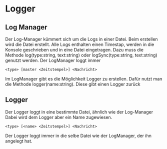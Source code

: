 # Logger

## Log Manager
Der Log-Manager kümmert sich um die Logs in einer Datei.
Beim erstellen wird die Datei erstellt.
Alle Logs enthalten einen Timestap, werden in die Konsole geschrieben und in eine Datei eingetragen.
Dazu muss die Methode log(type:string, text:string) oder logSync(type:string, text:string) genutzt werden.
Der LogManager loggt immer
```
<type> [master <Zeitstempel>] <Nachricht>
```

Im LogManager gibt es die Möglichkeit Logger zu erstellen.
Dafür nutzt man die Methode logger(name:string). Diese gibt einen Logger zurück

## Logger
Der Logger loggt in eine bestimmte Datei, ähnlich wie der Log-Manager
Dabei wird dem Logger aber ein Name zugewiesen.
```
<type> [<name> <Zeitstempel>] <Nachricht>
```
Der Logger loggt immer in die selbe Datei wie der LogManager, der ihn angelegt hat.
